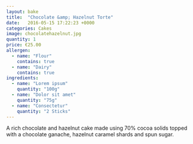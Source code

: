 ```yaml
---
layout: bake
title:  "Chocolate &amp; Hazelnut Torte"
date:   2016-05-15 17:22:23 +0000
categories: Cakes
image: chocolatehazelnut.jpg
quantity: 1
price: €25.00
allergen:
  - name: "Flour"
    contains: true
  - name: "Dairy"
    contains: true
ingredients:
  - name: "Lorem ipsum"
    quantity: "100g"
  - name: "Dolor sit amet"
    quantity: "75g"
  - name: "Consectetur"
    quantity: "2 Sticks"
---
```

A rich chocolate and hazelnut cake made using 70% cocoa solids topped with a chocolate ganache, hazelnut caramel shards and spun sugar.
